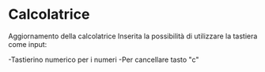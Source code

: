# Calcolatrice
Aggiornamento della calcolatrice
Inserita la possibilità di utilizzare la tastiera come input:

  -Tastierino numerico per i numeri
  -Per cancellare tasto "c"
